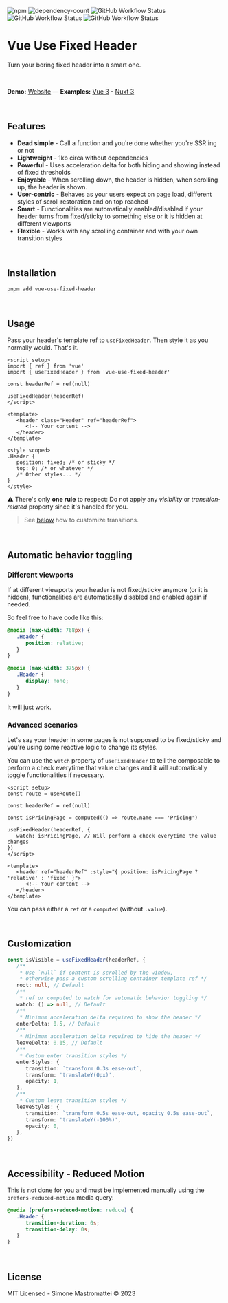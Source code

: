 ![npm](https://img.shields.io/npm/v/vue-use-fixed-header?color=46c119) ![dependency-count](https://img.shields.io/badge/dependencies-0-success) ![GitHub Workflow Status](https://img.shields.io/github/actions/workflow/status/smastrom/vue-use-fixed-header/chrome.yml?branch=main&label=chrome) ![GitHub Workflow Status](https://img.shields.io/github/actions/workflow/status/smastrom/vue-use-fixed-header/safari.yml?branch=main&label=safari) ![GitHub Workflow Status](https://img.shields.io/github/actions/workflow/status/smastrom/vue-use-fixed-header/firefox.yml?branch=main&label=firefox)

# Vue Use Fixed Header

Turn your boring fixed header into a smart one.

<br />

**Demo:** [Website](https://vue-use-fixed-header.netlify.app/) — **Examples:** [Vue 3](https://stackblitz.com/edit/vitejs-vite-nc7ey2?file=index.html,src%2Fcomponents%2FPage.vue) - [Nuxt 3](https://stackblitz.com/edit/nuxt-starter-zbtjes?file=layouts%2Fdefault.vue)

<br />

## Features

-  **Dead simple** - Call a function and you're done whether you're SSR'ing or not
-  **Lightweight** - 1kb circa without dependencies
-  **Powerful** - Uses acceleration delta for both hiding and showing instead of fixed thresholds
-  **Enjoyable** - When scrolling down, the header is hidden, when scrolling up, the header is shown.
-  **User-centric** - Behaves as your users expect on page load, different styles of scroll restoration and on top reached
-  **Smart** - Functionalities are automatically enabled/disabled if your header turns from fixed/sticky to something else or it is hidden at different viewports
-  **Flexible** - Works with any scrolling container and with your own transition styles

<br />

## Installation

```bash
pnpm add vue-use-fixed-header
```

<br />

## Usage

Pass your header's template ref to `useFixedHeader`. Then style it as you normally would. That's it.

```vue
<script setup>
import { ref } from 'vue'
import { useFixedHeader } from 'vue-use-fixed-header'

const headerRef = ref(null)

useFixedHeader(headerRef)
</script>

<template>
   <header class="Header" ref="headerRef">
      <!-- Your content -->
   </header>
</template>

<style scoped>
.Header {
   position: fixed; /* or sticky */
   top: 0; /* or whatever */
   /* Other styles... */
}
</style>
```

:warning: There's only **one rule** to respect: Do not apply any _visibility_ or _transition-related_ property since it's handled for you.

> See [below](#customization) how to customize transitions.

<br />

## Automatic behavior toggling

### Different viewports

If at different viewports your header is not fixed/sticky anymore (or it is hidden), functionalities are automatically disabled and enabled again if needed.

So feel free to have code like this:

```css
@media (max-width: 768px) {
   .Header {
      position: relative;
   }
}

@media (max-width: 375px) {
   .Header {
      display: none;
   }
}
```

It will just work.

### Advanced scenarios

Let's say your header in some pages is not supposed to be fixed/sticky and you're using some reactive logic to change its styles.

You can use the `watch` property of `useFixedHeader` to tell the composable to perform a check everytime that value changes and it will automatically toggle functionalities if necessary.

```vue
<script setup>
const route = useRoute()

const headerRef = ref(null)

const isPricingPage = computed(() => route.name === 'Pricing')

useFixedHeader(headerRef, {
   watch: isPricingPage, // Will perform a check everytime the value changes
})
</script>

<template>
   <header ref="headerRef" :style="{ position: isPricingPage ? 'relative' : 'fixed' }">
      <!-- Your content -->
   </header>
</template>
```

You can pass either a `ref` or a `computed` (without `.value`).

<br />

## Customization

```ts
const isVisible = useFixedHeader(headerRef, {
   /**
    * Use `null` if content is scrolled by the window,
    * otherwise pass a custom scrolling container template ref */
   root: null, // Default
   /**
    * ref or computed to watch for automatic behavior toggling */
   watch: () => null, // Default
   /**
    * Minimum acceleration delta required to show the header */
   enterDelta: 0.5, // Default
   /**
    * Minimum acceleration delta required to hide the header */
   leaveDelta: 0.15, // Default
   /**
    * Custom enter transition styles */
   enterStyles: {
      transition: `transform 0.3s ease-out`,
      transform: 'translateY(0px)',
      opacity: 1,
   },
   /**
    * Custom leave transition styles */
   leaveStyles: {
      transition: `transform 0.5s ease-out, opacity 0.5s ease-out`,
      transform: 'translateY(-100%)',
      opacity: 0,
   },
})
```

<br />

## Accessibility - Reduced Motion

This is not done for you and must be implemented manually using the `prefers-reduced-motion` media query:

```css
@media (prefers-reduced-motion: reduce) {
   .Header {
      transition-duration: 0s;
      transition-delay: 0s;
   }
}
```

<br />

## License

MIT Licensed - Simone Mastromattei © 2023
